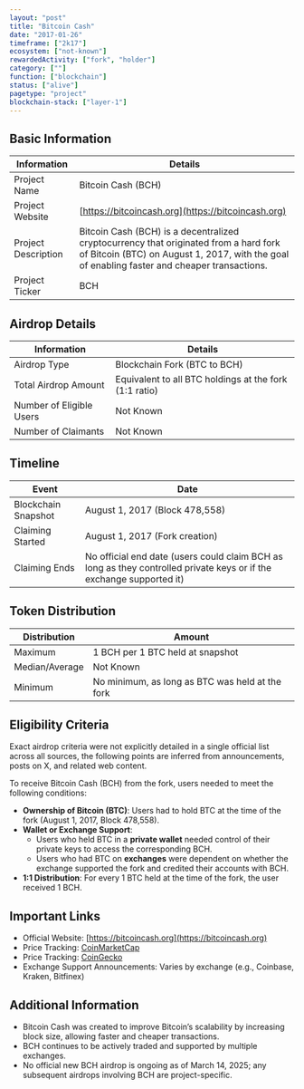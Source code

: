 ```yaml
---
layout: "post"
title: "Bitcoin Cash"
date: "2017-01-26"
timeframe: ["2k17"]
ecosystem: ["not-known"]
rewardedActivity: ["fork", "holder"]
category: [""]
function: ["blockchain"]
status: ["alive"]
pagetype: "project"
blockchain-stack: ["layer-1"]
---
```


## Basic Information

| Information         | Details                                                                                                                                                                              |
| ------------------- | ------------------------------------------------------------------------------------------------------------------------------------------------------------------------------------ |
| Project Name        | Bitcoin Cash (BCH)                                                                                                                                                                   |
| Project Website     | [https://bitcoincash.org](https://bitcoincash.org)                                                                                                                                   |
| Project Description | Bitcoin Cash (BCH) is a decentralized cryptocurrency that originated from a hard fork of Bitcoin (BTC) on August 1, 2017, with the goal of enabling faster and cheaper transactions. |
| Project Ticker      | BCH                                                                                                                                                                                  |

## Airdrop Details

| Information              | Details                                                |
| ------------------------ | ------------------------------------------------------ |
| Airdrop Type             | Blockchain Fork (BTC to BCH)                           |
| Total Airdrop Amount     | Equivalent to all BTC holdings at the fork (1:1 ratio) |
| Number of Eligible Users | Not Known                                              |
| Number of Claimants      | Not Known                                              |

## Timeline

| Event               | Date                                                                                                                 |
| ------------------- | -------------------------------------------------------------------------------------------------------------------- |
| Blockchain Snapshot | August 1, 2017 (Block 478,558)                                                                                       |
| Claiming Started    | August 1, 2017 (Fork creation)                                                                                       |
| Claiming Ends       | No official end date (users could claim BCH as long as they controlled private keys or if the exchange supported it) |

## Token Distribution

| Distribution   | Amount                                          |
| -------------- | ----------------------------------------------- |
| Maximum        | 1 BCH per 1 BTC held at snapshot                |
| Median/Average | Not Known                                       |
| Minimum        | No minimum, as long as BTC was held at the fork |

## Eligibility Criteria

Exact airdrop criteria were not explicitly detailed in a single official list across all sources, the following points are inferred from announcements, posts on X, and related web content.

To receive Bitcoin Cash (BCH) from the fork, users needed to meet the following conditions:

- **Ownership of Bitcoin (BTC)**: Users had to hold BTC at the time of the fork (August 1, 2017, Block 478,558).
- **Wallet or Exchange Support**:
  - Users who held BTC in a **private wallet** needed control of their private keys to access the corresponding BCH.
  - Users who had BTC on **exchanges** were dependent on whether the exchange supported the fork and credited their accounts with BCH.
- **1:1 Distribution**: For every 1 BTC held at the time of the fork, the user received 1 BCH.

## Important Links

- Official Website: [https://bitcoincash.org](https://bitcoincash.org)
- Price Tracking: [CoinMarketCap](https://coinmarketcap.com/currencies/bitcoin-cash/)
- Price Tracking: [CoinGecko](https://www.coingecko.com/en/coins/bitcoin-cash)
- Exchange Support Announcements: Varies by exchange (e.g., Coinbase, Kraken, Bitfinex)

## Additional Information

- Bitcoin Cash was created to improve Bitcoin’s scalability by increasing block size, allowing faster and cheaper transactions.
- BCH continues to be actively traded and supported by multiple exchanges.
- No official new BCH airdrop is ongoing as of March 14, 2025; any subsequent airdrops involving BCH are project-specific.